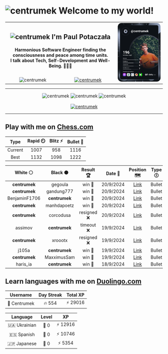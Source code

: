 <h1>
  <img
    src="https://emojis.slackmojis.com/emojis/images/1531849430/4246/blob-sunglasses.gif"
    width="30"
    alt="centrumek"
  />
  Welcome to my world!
</h1>

<table>
  <tbody>
    <tr>
      <td align="center" width="70%" colspan="2">
        <h2>
          <img
            src="https://raw.githubusercontent.com/MartinHeinz/MartinHeinz/master/wave.gif"
            width="30px"
            alt="centrumek"
          />
          I'm Paul Potaczała
        </h2>
        <h4>
          Harmonious Software Engineer finding the consciousness and peace among time units.
          <br/>
          I talk about Tech, Self-Development and Well-Being. 🌿🧘🚀
        </h4>
      </td>
      <td width="30%" rowspan="2">
        <a href="https://app.daily.dev/centrumek">
          <img
            src="./devcard.svg"
            alt="centrumek"
          />
        </a>
      </td>
    </tr>
    <tr align="center">
      <td>
        <img
          src="https://komarev.com/ghpvc/?username=centrumek&label=visitors&color=0e75b6&style=flat"
          alt="centrumek"
        >
      </td>
      <td>
        <a href="https://stackoverflow.com/users/14496012/centrumek">
          <img
            src="https://stackoverflow.com/users/flair/14496012.png?theme=dark"
            alt="centrumek"
          >
        </a>
      </td>
    </tr>
  </tbody>
</table>

---
<div align="center">
  <img 
    src="https://github-readme-stats.vercel.app/api?username=centrumek&show_icons=true&count_private=true&theme=dark&hide_border=true&hide=issues,contribs&bg_color=00000000"
    alt="centrumek"
  />
  <img
    src="https://github-readme-stats.vercel.app/api/top-langs/?username=centrumek&layout=compact&hide_border=true&theme=dark&bg_color=00000000&langs_count=6&exclude_repo=air-statistic-app"
    alt="centrumek"
  />
  <img 
    src="https://github-readme-streak-stats.herokuapp.com?user=centrumek&theme=dark&hide_border=true&background=FFFFFF00"
    alt="centrumek"
  />
  <br/>
  <br/>
  <a href="https://www.buymeacoffee.com/centrumek">
    <img
      src="https://cdn.buymeacoffee.com/buttons/v2/default-orange.png"
      height="50"
      width="210"
      alt="centrumek"
    />
  </a>
</div>

---

## Play with me on [Chess.com](https://www.chess.com/member/centrumek)

<div align="center">
<!--START_SECTION:chessStats-->
<!-- Automatically generated with https://github.com/Balastrong/chess-stats-action -->

| Type | Rapid ⏲️ | Blitz ⚡ | Bullet 🔫 |
|:---:|:---:|:---:|:---:|
| Current | 1007 | 958 | 1116 |
| Best | 1132 | 1098 | 1222 |

| White ⚪ | Black ⚫ | Result 🏆 | Date 📅 | Position 🗺️ | Type 🕕 |
|:---:|:---:|:---:|:---:|:---:|:---:|
| **centrumek** | gegoula | win 🥇 | 20/9/2024 | <a href="http://www.ee.unb.ca/cgi-bin/tervo/fen.pl?select=1k6/1p1r2Q1/p1Np4/8/1P2B1p1/P5P1/7P/3R2K1 b - -">Link</a> | Bullet |
| **centrumek** | gandung777 | win 🥇 | 20/9/2024 | <a href="http://www.ee.unb.ca/cgi-bin/tervo/fen.pl?select=r4rk1/p4pp1/1p1p1b1p/1Pp1p3/P1P1P2P/2BPKB2/8/RN5R b - -">Link</a> | Bullet |
| BenjaminF1706 | **centrumek** | win 🥇 | 20/9/2024 | <a href="http://www.ee.unb.ca/cgi-bin/tervo/fen.pl?select=6n1/1b6/1B4k1/p2r1p2/1bp5/5PK1/PP6/8 w - -">Link</a> | Bullet |
| **centrumek** | manhdapoetz | win 🥇 | 20/9/2024 | <a href="http://www.ee.unb.ca/cgi-bin/tervo/fen.pl?select=8/8/Q2R4/1p1P4/2PpB3/3Pk2P/7K/8 b - -">Link</a> | Bullet |
| **centrumek** | corcodusa | resigned ❌ | 20/9/2024 | <a href="http://www.ee.unb.ca/cgi-bin/tervo/fen.pl?select=3k4/5p2/4r3/3K4/8/8/8/3q4 w - -">Link</a> | Bullet |
| assimov | **centrumek** | timeout ❌ | 19/9/2024 | <a href="http://www.ee.unb.ca/cgi-bin/tervo/fen.pl?select=4Q1k1/pp6/2p4q/8/2PP2pp/7P/PP3PP1/6K1 b - -">Link</a> | Bullet |
| **centrumek** | xroootx | resigned ❌ | 19/9/2024 | <a href="http://www.ee.unb.ca/cgi-bin/tervo/fen.pl?select=rn1bk3/1p1b2p1/3p4/p2P4/P2KPpP1/1P1P4/4q3/8 w q -">Link</a> | Bullet |
| j105a | **centrumek** | win 🥇 | 19/9/2024 | <a href="http://www.ee.unb.ca/cgi-bin/tervo/fen.pl?select=8/p1k5/2p5/3pP2p/2qP1P2/2P5/1P6/2Kb2R1 w - -">Link</a> | Bullet |
| **centrumek** | MaxximusSam | win 🥇 | 19/9/2024 | <a href="http://www.ee.unb.ca/cgi-bin/tervo/fen.pl?select=8/3bk3/3p1p1p/2pPpPpP/pr2P1P1/2N5/3K2B1/R7 b - -">Link</a> | Bullet |
| haris_ia | **centrumek** | win 🥇 | 18/9/2024 | <a href="http://www.ee.unb.ca/cgi-bin/tervo/fen.pl?select=4k3/8/5b2/5r2/5pKP/3p4/5P2/8 w - -">Link</a> | Bullet |

<!--END_SECTION:chessStats-->
</div>

## Learn languages with me on [Duolingo.com](https://www.duolingo.com/profile/Centrumek)

<div align="center">
<!--START_SECTION:duolingoStats-->
<!-- Automatically generated with https://github.com/centrumek/duolingo-readme-stats-->

| Username | Day Streak | Total XP |
|:---:|:---:|:---:|
| 👤 Centrumek | 🔥 554 | ⚡ 29016 |

| Language | Level | XP |
|:---:|:---:|:---:|
| 🇺🇦 Ukrainian | 👑 0 | ⚡ 12916 |
| 🇪🇸 Spanish | 👑 0 | ⚡ 10746 |
| 🇯🇵 Japanese | 👑 0 | ⚡ 5354 |

<!--END_SECTION:duolingoStats-->
</div>
<!--
**centrumek/centrumek** is a ✨ _special_ ✨ repository because its `README.md` (this file) appears on your GitHub profile.

Here are some ideas to get you started:

- 🔭 I’m currently working on ...
- 🌱 I’m currently learning ...
- 👯 I’m looking to collaborate on ...
- 🤔 I’m looking for help with ...
- 💬 Ask me about ...
- 📫 How to reach me: ...
- 😄 Pronouns: ...
- ⚡ Fun fact: ...
-->
